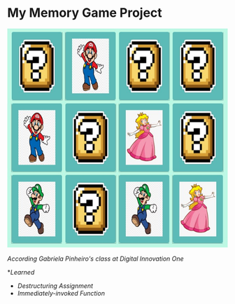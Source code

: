 # My Memory Game Project

![](preview.jpg)

_According Gabriela Pinheiro's class at Digital Innovation One_  

*_Learned_
  * _Destructuring Assignment_  
  * _Immediately-invoked Function_  
